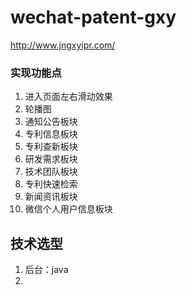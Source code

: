 # wechat-patent-gxy
<http://www.jngxyipr.com/>

### 实现功能点

1. 进入页面左右滑动效果
2. 轮播图
3. 通知公告板块
4. 专利信息板块
5. 专利查新板块
6. 研发需求板块
7. 技术团队板块
8. 专利快速检索
9. 新闻资讯板块
10. 微信个人用户信息板块



## 技术选型

1. 后台：java
2. ​